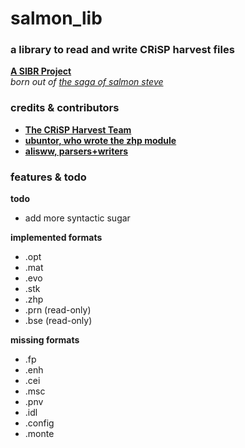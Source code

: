 # salmon_lib
### a library to read and write CRiSP harvest files
**[A SIBR Project](https://sibr.dev)** <br />
*born out of [the saga of salmon steve](https://salmon.sibr.dev/steve.html)*
<br />


### credits & contributors
- **[The CRiSP Harvest Team](www.cbr.washington.edu/analysis/archive/harvest/crispharvest)**
- **[ubuntor, who wrote the zhp module](https://github.com/ubuntor)**
- **[alisww, parsers+writers](https://github.com/alisww)**

### features & todo
**todo**
- add more syntactic sugar

**implemented formats**
- .opt
- .mat
- .evo
- .stk
- .zhp
- .prn (read-only)
- .bse (read-only)

**missing formats**
- .fp
- .enh
- .cei
- .msc
- .pnv
- .idl
- .config
- .monte
